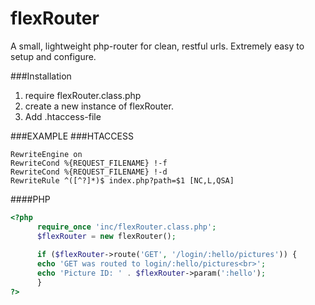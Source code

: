 # flexRouter
A small, lightweight php-router for clean, restful urls. Extremely easy to setup and configure.


###Installation
1. require flexRouter.class.php
2. create a new instance of flexRouter. 
3. Add .htaccess-file

###EXAMPLE
###HTACCESS
```htaccess
RewriteEngine on
RewriteCond %{REQUEST_FILENAME} !-f
RewriteCond %{REQUEST_FILENAME} !-d
RewriteRule ^([^?]*)$ index.php?path=$1 [NC,L,QSA]
```

####PHP

```php
<?php
      require_once 'inc/flexRouter.class.php';
      $flexRouter = new flexRouter();
      
      if ($flexRouter->route('GET', '/login/:hello/pictures')) {
      echo 'GET was routed to login/:hello/pictures<br>';
      echo 'Picture ID: ' . $flexRouter->param(':hello');
      }  
?>
```
